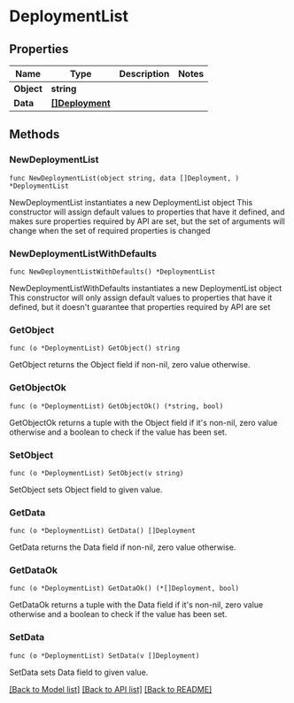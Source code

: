 # DeploymentList

## Properties

Name | Type | Description | Notes
------------ | ------------- | ------------- | -------------
**Object** | **string** |  | 
**Data** | [**[]Deployment**](Deployment.md) |  | 

## Methods

### NewDeploymentList

`func NewDeploymentList(object string, data []Deployment, ) *DeploymentList`

NewDeploymentList instantiates a new DeploymentList object
This constructor will assign default values to properties that have it defined,
and makes sure properties required by API are set, but the set of arguments
will change when the set of required properties is changed

### NewDeploymentListWithDefaults

`func NewDeploymentListWithDefaults() *DeploymentList`

NewDeploymentListWithDefaults instantiates a new DeploymentList object
This constructor will only assign default values to properties that have it defined,
but it doesn't guarantee that properties required by API are set

### GetObject

`func (o *DeploymentList) GetObject() string`

GetObject returns the Object field if non-nil, zero value otherwise.

### GetObjectOk

`func (o *DeploymentList) GetObjectOk() (*string, bool)`

GetObjectOk returns a tuple with the Object field if it's non-nil, zero value otherwise
and a boolean to check if the value has been set.

### SetObject

`func (o *DeploymentList) SetObject(v string)`

SetObject sets Object field to given value.


### GetData

`func (o *DeploymentList) GetData() []Deployment`

GetData returns the Data field if non-nil, zero value otherwise.

### GetDataOk

`func (o *DeploymentList) GetDataOk() (*[]Deployment, bool)`

GetDataOk returns a tuple with the Data field if it's non-nil, zero value otherwise
and a boolean to check if the value has been set.

### SetData

`func (o *DeploymentList) SetData(v []Deployment)`

SetData sets Data field to given value.



[[Back to Model list]](../README.md#documentation-for-models) [[Back to API list]](../README.md#documentation-for-api-endpoints) [[Back to README]](../README.md)


